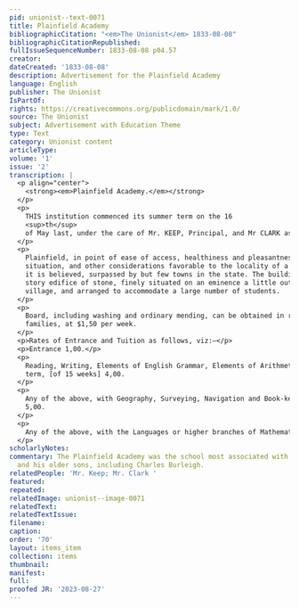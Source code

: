 ```yaml
---
pid: unionist--text-0071
title: Plainfield Academy
bibliographicCitation: "<em>The Unionist</em> 1833-08-08"
bibliographicCitationRepublished: 
fullIssueSequenceNumber: 1833-08-08 p04.57
creator: 
dateCreated: '1833-08-08'
description: Advertisement for the Plainfield Academy
language: English
publisher: The Unionist
IsPartOf: 
rights: https://creativecommons.org/publicdomain/mark/1.0/
source: The Unionist
subject: Advertisement with Education Theme
type: Text
category: Unionist content
articleType: 
volume: '1'
issue: '2'
transcription: |
  <p align="center">
    <strong><em>Plainfield Academy.</em></strong>
  </p>
  <p>
    THIS institution commenced its summer term on the 16
    <sup>th</sup>
    of May last, under the care of Mr. KEEP, Principal, and Mr CLARK assistant.
  </p>
  <p>
    Plainfield, in point of ease of access, healthiness and pleasantness of
    situation, and other considerations favorable to the locality of a school, is,
    it is believed, surpassed by but few towns in the state. The building is a two
    story edifice of stone, finely situated on an eminence a little out of the
    village, and arranged to accommodate a large number of students.
  </p>
  <p>
    Board, including washing and ordinary mending, can be obtained in respectable
    families, at $1,50 per week.
  </p>
  <p>Rates of Entrance and Tuition as follows, viz:—</p>
  <p>Entrance 1,00.</p>
  <p>
    Reading, Writing, Elements of English Grammar, Elements of Arithmetic, per
    term, [of 15 weeks] 4,00.
  </p>
  <p>
    Any of the above, with Geography, Surveying, Navigation and Book-keeping,
    5,00.
  </p>
  <p>
    Any of the above, with the Languages or higher branches of Mathematics, 6,00.
  </p>
scholarlyNotes: 
commentary: The Plainfield Academy was the school most associated with Rinaldo Burleigh
  and his older sons, including Charles Burleigh.
relatedPeople: 'Mr. Keep; Mr. Clark '
featured: 
repeated: 
relatedImage: unionist--image-0071
relatedText: 
relatedTextIssue: 
filename: 
caption: 
order: '70'
layout: items_item
collection: items
thumbnail: 
manifest: 
full: 
proofed JR: '2023-08-27'
---
```

